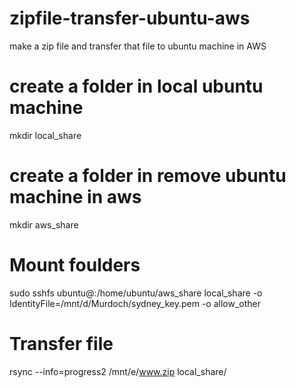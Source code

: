 # zipfile-transfer-ubuntu-aws
make a zip file and transfer that file to ubuntu machine in AWS

# create a folder in local ubuntu machine
mkdir local_share

# create a folder in remove ubuntu machine in aws
mkdir aws_share

# Mount foulders 
sudo sshfs ubuntu@<amazon account>:/home/ubuntu/aws_share local_share -o IdentityFile=/mnt/d/Murdoch/sydney_key.pem -o allow_other

# Transfer file
rsync --info=progress2 /mnt/e/www.zip local_share/



